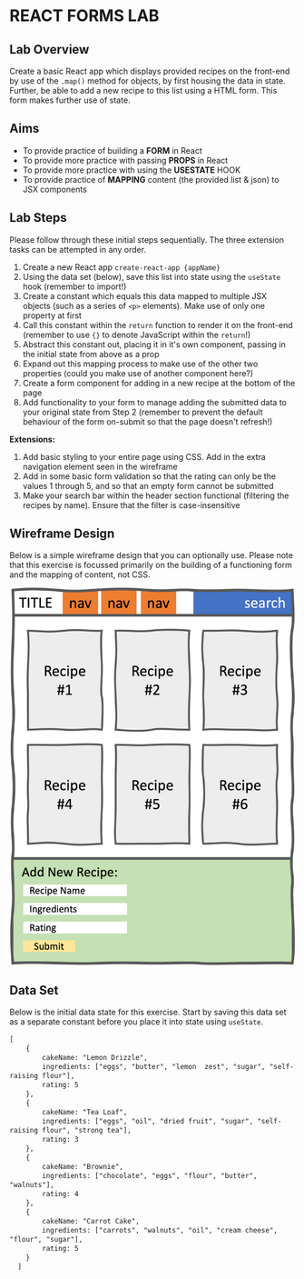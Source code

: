 # REACT FORMS LAB

## Lab Overview

Create a basic React app which displays provided recipes on the front-end by use of the `.map()` method for objects, by first housing the data in state. Further, be able to add a new recipe to this list using a HTML form. This form makes further use of state.


## Aims

- To provide practice of building a **FORM** in React
- To provide more practice with passing **PROPS** in React
- To provide more practice with using the **USESTATE** HOOK
- To provide practice of **MAPPING** content (the provided list & json) to JSX components


## Lab Steps

Please follow through these initial steps sequentially. The three extension tasks can be attempted in any order.

1. Create a new React app `create-react-app {appName}`
2. Using the data set (below), save this list into state using the `useState` hook (remember to import!)
3. Create a constant which equals this data mapped to multiple JSX objects (such as a series of `<p>` elements). Make use of only one property at first
4. Call this constant within the `return` function to render it on the front-end (remember to use `{}` to denote JavaScript within the `return`!)
5. Abstract this constant out, placing it in it's own component, passing in the initial state from above as a prop
6. Expand out this mapping process to make use of the other two properties (could you make use of another component here?)
7. Create a form component for adding in a new recipe at the bottom of the page
8. Add functionality to your form to manage adding the submitted data to your original state from Step 2 (remember to prevent the default behaviour of the form on-submit so that the page doesn't refresh!)

**Extensions:**

1. Add basic styling to your entire page using CSS. Add in the extra navigation element seen in the wireframe
2. Add in some basic form validation so that the rating can only be the values 1 through 5, and so that an empty form cannot be submitted
3. Make your search bar within the header section functional (filtering the recipes by name). Ensure that the filter is case-insensitive


## Wireframe Design

Below is a simple wireframe design that you can optionally use. Please note that this exercise is focussed primarily on the building of a functioning form and the mapping of content, not CSS.

<img src="./react_form_wireframe.png" alt="Example wireframe including a navigation bar with title, three anchors and a search bar. Six recipe cards are shown below in their own section followed by a form which takes in a recipe name, set of ingredients and rating"/>


## Data Set

Below is the initial data state for this exercise. Start by saving this data set as a separate constant before you place it into state using `useState`.

```
[
    {
        cakeName: "Lemon Drizzle",
        ingredients: ["eggs", "butter", "lemon  zest", "sugar", "self-raising flour"],
        rating: 5
    },
    {
        cakeName: "Tea Loaf",
        ingredients: ["eggs", "oil", "dried fruit", "sugar", "self-raising flour", "strong tea"],
        rating: 3
    },
    {
        cakeName: "Brownie",
        ingredients: ["chocolate", "eggs", "flour", "butter", "walnuts"],
        rating: 4
    },
    {
        cakeName: "Carrot Cake",
        ingredients: ["carrots", "walnuts", "oil", "cream cheese", "flour", "sugar"],
        rating: 5
    }
  ]
```
